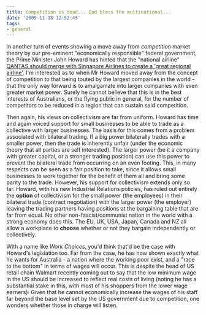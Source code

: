 ```yaml
---
title: Competition is dead... God bless the multinational...
date: '2005-11-18 12:52:45'
tags:
- general
---
```


In another turn of events showing a move away from _competition_ market theory by our pre-eminent "economically responsible" federal government, the Prime Minister John Howard has hinted that the "national airline" <a href="http://www.smh.com.au/news/business/qantas-and-rival-should-merge-pm/2005/11/17/1132016926896.html">QANTAS should merge with Singapore Airlines to create a 'great regional airline'</a>. I'm interested as to when Mr Howard moved away from the concept of competition to that being touted by the largest companies in the world - that the only way forward is to amalgamate into larger companies with even greater market power. Surely he cannot believe that this is in the best interests of Australians, or the flying public in general, for the number of competitors to be reduced in a region that can sustain said competition.

Then again, his views on collectivism are far from uniform. Howard has time and again voiced support for small businesses to be able to trade as a collective with larger businesses. The basis for this comes from a problem associated with bilateral trading. If a big power bilaterally trades with a smaller power, then the trade is inherently unfair (under the economic theory that all parties are self interested). The larger power (be it a company with greater capital, or a stronger trading position) can use this power to prevent the bilateral trade from occurring on an even footing. This, in many respects can be seen as a fair position to take, since it allows small businesses to work together for the benefit of them all and bring some parity to the trade. However, his support for collectivism extends only so far. Howard, with his new Industrial Relations policies, has ruled out entirely the <strong>option</strong> of collectivism for the small power (the employees) in their bilateral trade (contract negotiation) with the larger power (the employer) leaving the trading partners having positions at the bargaining table that are far from equal. No other non-fascist/communist nation in the world with a strong economy does this. The EU, UK, USA, Japan, Canada and NZ all allow a workplace to <strong>choose</strong> whether or not they bargain independently or collectively.

With a name like <em>Work Choices</em>, you'd think that'd be the case with Howard's legislation too. Far from the case, he has now shown exactly what he wants for Australia - a nation where the working poor exist, and a "race to the bottom" in terms of wages will occur. This is despite the head of US retail chain Walmart recently coming out to say that the low minimum wage in the US should be increased to reflect real costs of living (noting he has a substantial stake in this, with most of his shoppers from the lower wage earners). Given that he cannot economically increase the wages of his staff far beyond the base level set by the US government due to competition, one wonders whether those in charge will listen.
